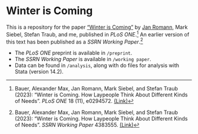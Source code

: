 # Winter is Coming

This is a repository for the paper [“Winter is Coming”](https://doi.org/10.1371/journal.pone.0294572) by [Jan Romann](https://github.com/JKRhb), Mark Siebel, Stefan Traub, and me, published in _PLoS ONE_.[^1] An earlier version of this text has been published as a _SSRN Working Paper_.[^2]

- The _PLoS ONE_ preprint is available in `/preprint`.
- The _SSRN Working Paper_ is available in `/working paper`.
- Data can be found in `/analysis`, along with do files for analysis with Stata (version 14.2).

[^1]: Bauer, Alexander Max, Jan Romann, Mark Siebel, and Stefan Traub (2023): “Winter is Coming. How Laypeople Think About Different Kinds of Needs”. _PLoS ONE_ 18 (11), e0294572. [(Link)](https://doi.org/10.1371/journal.pone.0294572)
[^2]: Bauer, Alexander Max, Jan Romann, Mark Siebel, and Stefan Traub (2023): “Winter is Coming. How Laypeople Think About Different Kinds of Needs”. _SSRN Working Paper_ 4383555. [(Link)](http://dx.doi.org/10.2139/ssrn.4383555)
